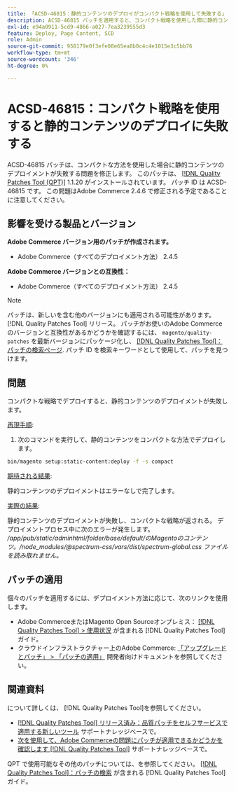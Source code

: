 ```yaml
---
title: 「ACSD-46815：静的コンテンツのデプロイがコンパクト戦略を使用して失敗する」
description: ACSD-46815 パッチを適用すると、コンパクト戦略を使用した際に静的コンテンツのデプロイが失敗するAdobe Commerceの問題を修正できます。
exl-id: e94a0911-5cd9-4866-a027-7ea3239555d3
feature: Deploy, Page Content, SCD
role: Admin
source-git-commit: 958179e0f3efe08e65ea8b0c4c4e1015e3c5bb76
workflow-type: tm+mt
source-wordcount: '346'
ht-degree: 0%

---
```


# ACSD-46815：コンパクト戦略を使用すると静的コンテンツのデプロイに失敗する

ACSD-46815 パッチは、コンパクトな方法を使用した場合に静的コンテンツのデプロイメントが失敗する問題を修正します。 このパッチは、 [[!DNL Quality Patches Tool (QPT)]](https://support.magento.com/hc/en-us/articles/360047139492) 1.1.20 がインストールされています。 パッチ ID は ACSD-46815 です。 この問題はAdobe Commerce 2.4.6 で修正される予定であることに注意してください。

## 影響を受ける製品とバージョン

**Adobe Commerce バージョン用のパッチが作成されます。**

* Adobe Commerce（すべてのデプロイメント方法） 2.4.5

**Adobe Commerce バージョンとの互換性：**

* Adobe Commerce（すべてのデプロイメント方法） 2.4.5

>[!NOTE]
>
>パッチは、新しいを含む他のバージョンにも適用される可能性があります。 [!DNL Quality Patches Tool] リリース。 パッチがお使いのAdobe Commerceのバージョンと互換性があるかどうかを確認するには、 `magento/quality-patches` を最新バージョンにパッケージ化し、 [[!DNL Quality Patches Tool]：パッチの検索ページ](https://experienceleague.adobe.com/tools/commerce-quality-patches/index.html). パッチ ID を検索キーワードとして使用して、パッチを見つけます。

## 問題

コンパクトな戦略でデプロイすると、静的コンテンツのデプロイメントが失敗します。

<u>再現手順</u>:

1. 次のコマンドを実行して、静的コンテンツをコンパクトな方法でデプロイします。

```bash
bin/magento setup:static-content:deploy -f -s compact
```

<u>期待される結果</u>:

静的コンテンツのデプロイメントはエラーなしで完了します。

<u>実際の結果</u>:

静的コンテンツのデプロイメントが失敗し、コンパクトな戦略が返される。 デプロイメントプロセス中に次のエラーが発生します。 */app/pub/static/adminhtml/folder/base/default/のMagentoのコンテンツ。/node_modules/@spectrum-css/vars/dist/spectrum-global.css ファイルを読み取れません。*

## パッチの適用

個々のパッチを適用するには、デプロイメント方法に応じて、次のリンクを使用します。

* Adobe CommerceまたはMagento Open Sourceオンプレミス： [[!DNL Quality Patches Tool] > 使用状況](https://experienceleague.adobe.com/docs/commerce-operations/tools/quality-patches-tool/usage.html) が含まれる [!DNL Quality Patches Tool] ガイド。
* クラウドインフラストラクチャー上のAdobe Commerce: [「アップグレードとパッチ」 > 「パッチの適用」](https://experienceleague.adobe.com/docs/commerce-cloud-service/user-guide/develop/upgrade/apply-patches.html) 開発者向けドキュメントを参照してください。

## 関連資料

について詳しくは、 [!DNL Quality Patches Tool]を参照してください。

* [[!DNL Quality Patches Tool] リリース済み：品質パッチをセルフサービスで適用する新しいツール](/help/announcements/adobe-commerce-announcements/magento-quality-patches-released-new-tool-to-self-serve-quality-patches.md) サポートナレッジベースで。
* [次を使用して、Adobe Commerceの問題にパッチが適用できるかどうかを確認します [!DNL Quality Patches Tool]](/help/support-tools/patches-available-in-qpt-tool/check-patch-for-magento-issue-with-magento-quality-patches.md) サポートナレッジベースで。

QPT で使用可能なその他のパッチについては、を参照してください。 [[!DNL Quality Patches Tool]：パッチの検索](https://experienceleague.adobe.com/tools/commerce-quality-patches/index.html) が含まれる [!DNL Quality Patches Tool] ガイド。

